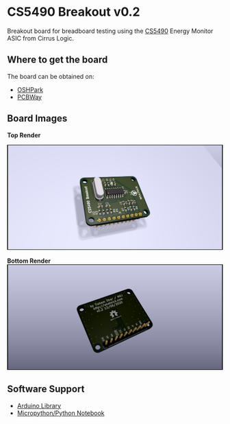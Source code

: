 # CS5490 Breakout v0.2

Breakout board for breadboard testing using the [CS5490](https://www.cirrus.com/products/cs5490/) Energy Monitor ASIC from Cirrus Logic.

## Where to get the board

The board can be obtained on:
- [OSHPark](https://oshpark.com/shared_projects/akd2GqB2)
- [PCBWay](https://www.pcbway.com/project/shareproject/CS5490_Breakout_V0_2.html)

## Board Images

**Top Render**

![Top Render](renders/CS5490_Breakout_Front.png)

**Bottom Render**
![Bottom Render](renders/CS5490_Breakout_Back.png)

## Software Support

- [Arduino Library](https://github.com/tiagolobao/CS5490)
- [Micropython/Python Notebook](https://github.com/whatnick/cs5490_micropython)
